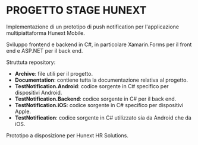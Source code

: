 # PROGETTO STAGE HUNEXT

Implementazione di un prototipo di push notification per l'applicazione multipiattaforma Hunext Mobile.

Sviluppo frontend e backend in C#, in particolare Xamarin.Forms per il front end e ASP.NET per il back end.

Struttuta repository:

- **Archive**: file utili per il progetto.
- **Documentation**: contiene tutta la documentazione relativa al progetto.
- **TestNotification.Android**: codice sorgente in C# specifico per dispositivi Android. 
- **TestNotification.Backend**: codice sorgente in C# per il back end.
- **TestNotification.iOS**: codice sorgente in C# specifico per dispositivi Apple.
- **TestNotification**: codice sorgente in C# utilizzato sia da Android che da iOS.

Prototipo a disposizione per Hunext HR Solutions.
